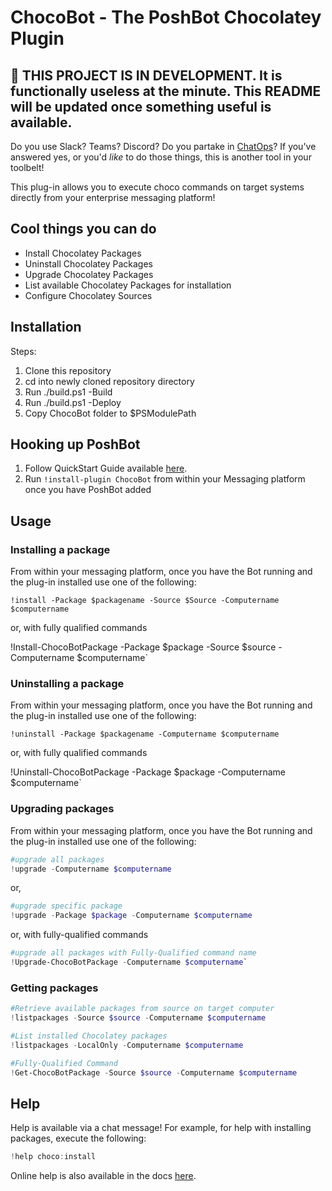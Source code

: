# ChocoBot - The PoshBot Chocolatey Plugin

## :construction: THIS PROJECT IS IN DEVELOPMENT. It is functionally useless at the minute. This README will be updated once something useful is available.

Do you use Slack? Teams? Discord? Do you partake in [ChatOps](https://www.pagerduty.com/blog/what-is-chatops/)? If you've answered yes, or you'd _like_ to do those things, this is another tool in your toolbelt!

This plug-in allows you to execute choco commands on target systems directly from your enterprise messaging platform!

## Cool things you can do

- Install Chocolatey Packages
- Uninstall Chocolatey Packages
- Upgrade Chocolatey Packages
- List available Chocolatey Packages for installation
- Configure Chocolatey Sources

## Installation

Steps: 

1. Clone this repository
2. cd into newly cloned repository directory
3. Run ./build.ps1 -Build
4. Run ./build.ps1 -Deploy
5. Copy ChocoBot folder to $PSModulePath

## Hooking up PoshBot

1. Follow QuickStart Guide available [here](https://poshbot.readthedocs.io/en/latest/guides/quickstart/).
2. Run `!install-plugin ChocoBot` from within your Messaging platform once you have PoshBot added

## Usage

### Installing a package

From within your messaging platform, once you have the Bot running and the plug-in installed use one of the following:

`!install -Package $packagename -Source $Source -Computername $computername`

or, with fully qualified commands

!Install-ChocoBotPackage -Package $package -Source $source -Computername $computername`

### Uninstalling a package

From within your messaging platform, once you have the Bot running and the plug-in installed use one of the following:

`!uninstall -Package $packagename -Computername $computername`

or, with fully qualified commands

!Uninstall-ChocoBotPackage -Package $package -Computername $computername`

### Upgrading packages

From within your messaging platform, once you have the Bot running and the plug-in installed use one of the following:

```powershell
#upgrade all packages
!upgrade -Computername $computername
```

or,

```powershell
#upgrade specific package
!upgrade -Package $package -Computername $computername
```

or, with fully-qualified commands

```powershell
#upgrade all packages with Fully-Qualified command name
!Upgrade-ChocoBotPackage -Computername $computername`
```

### Getting packages

```powershell
#Retrieve available packages from source on target computer
!listpackages -Source $source -Computername $computername
```

```powershell
#List installed Chocolatey packages
!listpackages -LocalOnly -Computername $computername
```

```powershell
#Fully-Qualified Command
!Get-ChocoBotPackage -Source $source -Computername $computername
```

## Help

Help is available via a chat message! For example, for help with installing packages, execute the following:

```powershell
!help choco:install
```

Online help is also available in the docs [here](https://github.com/steviecoaster/ChocoBot/blob/main/Help).
